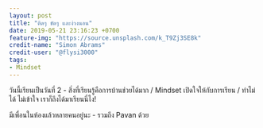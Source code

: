 ```yaml
---
layout: post
title: "ติดๆ ขัดๆ และง่วงนอน"
date: 2019-05-21 23:16:23 +0700
feature-img: "https://source.unsplash.com/k_T9Zj3SE8k"
credit-name: "Simon Abrams"
credit-user: "@flysi3000"
tags:
- Mindset
---
```

วันนี้เรียนเป็นวันที่ 2 - สิ่งที่เรียนรู้คือการบ้านช่วยได้มาก / Mindset เปิดใจให้กับการเรียน / ทำไม่ได้ ไม่เข้าใจ เราก็ถึงได้มาเรียนนี่ไง!

<i class="fa fa-child" style="color:plum"></i>

มีเพื่อนในห้องแล้วหลายคนอยู่นะ - รวมถึง Pavan ด้วย
